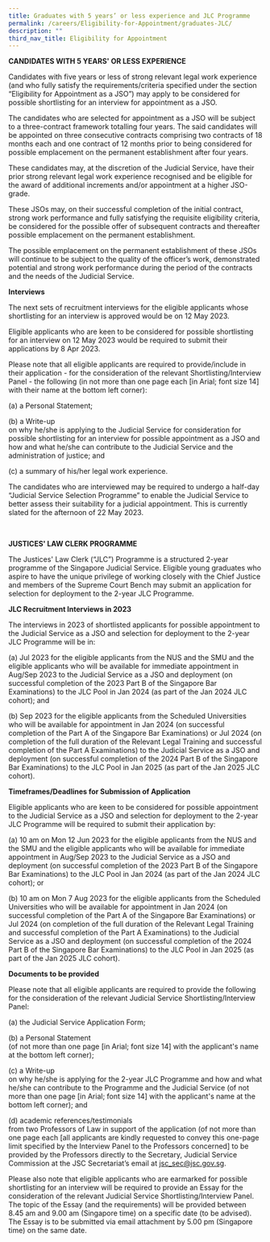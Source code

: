 ```yaml
---
title: Graduates with 5 years’ or less experience and JLC Programme
permalink: /careers/Eligibility-for-Appointment/graduates-JLC/
description: ""
third_nav_title: Eligibility for Appointment
---
```

**CANDIDATES WITH 5 YEARS' OR LESS EXPERIENCE**

Candidates with five years or less of strong relevant legal work experience (and who fully satisfy the requirements/criteria specified under the section “Eligibility for Appointment as a JSO”) may apply to be considered for possible shortlisting for an interview for appointment as a JSO.

The candidates who are selected for appointment as a JSO will be subject to a three-contract framework totalling four years. The said candidates will be appointed on three consecutive contracts comprising two contracts of 18 months each and one contract of 12 months prior to being considered for possible emplacement on the permanent establishment after four years.

These candidates may, at the discretion of the Judicial Service, have their prior strong relevant legal work experience recognised and be eligible for the award of additional increments and/or appointment at a higher JSO-grade.

These JSOs may, on their successful completion of the initial contract, strong work performance and fully satisfying the requisite eligibility criteria, be considered for the possible offer of subsequent contracts and thereafter possible emplacement on the permanent establishment.

The possible emplacement on the permanent establishment of these JSOs will continue to be subject to the quality of the officer’s work, demonstrated potential and strong work performance during the period of the contracts and the needs of the Judicial Service.

**Interviews**

The next sets of recruitment interviews for the eligible applicants whose shortlisting for an interview is approved would be on 12 May 2023.

Eligible applicants who are keen to be considered for possible shortlisting for an interview on 12 May 2023 would be required to submit their applications by 8 Apr 2023.

Please note that all eligible applicants are required to provide/include in their application - for the consideration of the relevant Shortlisting/Interview Panel - the following (in not more than one page each [in Arial; font size 14] with their name at the bottom left corner):

(a) a Personal Statement; 

(b) a Write-up <br>
on why he/she is applying to the Judicial Service for consideration for possible shortlisting for an interview for possible appointment as a JSO and how and what he/she can contribute to the Judicial Service and the administration of justice; and

(c) a summary of his/her legal work experience.

The candidates who are interviewed may be required to undergo a half-day “Judicial Service Selection Programme” to enable the Judicial Service to better assess their suitability for a judicial appointment. This is currently slated for the afternoon of 22 May 2023.

<br>

**JUSTICES' LAW CLERK PROGRAMME**

The Justices' Law Clerk (“JLC”) Programme is a structured 2-year programme of the Singapore Judicial Service.  Eligible young graduates who aspire to have the unique privilege of working closely with the Chief Justice and members of the Supreme Court Bench may submit an application for selection for deployment to the 2-year JLC Programme.

**JLC Recruitment Interviews in 2023**

The interviews in 2023 of shortlisted applicants for possible appointment to the Judicial Service as a JSO and selection for deployment to the 2-year JLC Programme will be in:


(a) Jul 2023 for the eligible applicants from the NUS and the SMU and the eligible applicants who will be available for immediate appointment in Aug/Sep 2023 to the Judicial Service as a JSO and deployment (on successful completion of the 2023 Part B of the Singapore Bar Examinations) to the JLC Pool in Jan 2024 (as part of the Jan 2024 JLC cohort); and

(b) Sep 2023 for the eligible applicants from the Scheduled Universities who will be available for appointment in Jan 2024 (on successful completion of the Part A of the Singapore Bar Examinations) or Jul 2024 (on completion of the full duration of the Relevant Legal Training and successful completion of the Part A Examinations) to the Judicial Service as a JSO and deployment (on successful completion of the 2024 Part B of the Singapore Bar Examinations) to the JLC Pool in Jan 2025 (as part of the Jan 2025 JLC cohort).


**Timeframes/Deadlines for Submission of Application**

Eligible applicants who are keen to be considered for possible appointment to the Judicial Service as a JSO and selection for deployment to the 2-year JLC Programme will be required to submit their application by:

(a) 10 am on Mon 12 Jun 2023 for the eligible applicants from the NUS and the SMU and the eligible applicants who will be available for immediate appointment in Aug/Sep 2023 to the Judicial Service as a JSO and deployment (on successful completion of the 2023 Part B of the Singapore Bar Examinations) to the JLC Pool in Jan 2024 (as part of the Jan 2024 JLC cohort); or  
  
(b) 10 am on Mon 7 Aug 2023 for the eligible applicants from the Scheduled Universities who will be available for appointment in Jan 2024 (on successful completion of the Part A of the Singapore Bar Examinations) or Jul 2024 (on completion of the full duration of the Relevant Legal Training and successful completion of the Part A Examinations) to the Judicial Service as a JSO and deployment (on successful completion of the 2024 Part B of the Singapore Bar Examinations) to the JLC Pool in Jan 2025 (as part of the Jan 2025 JLC cohort).

**Documents to be provided**

Please note that all eligible applicants are required to provide the following for the consideration of the relevant Judicial Service Shortlisting/Interview Panel:

(a) the Judicial Service Application Form;

(b) a Personal Statement <br>(of not more than one page [in Arial; font size 14] with the applicant's name at the bottom left corner);

(c) a Write-up <br>on why he/she is applying for the 2-year JLC Programme and how and what he/she can contribute to the Programme and the Judicial Service (of not more than one page [in Arial; font size 14] with the applicant's name at the bottom left corner); and

(d) academic references/testimonials <br>from two Professors of Law in support of the application (of not more than one page each [all applicants are kindly requested to convey this one-page limit specified by the Interview Panel to the Professors concerned] to be provided by the Professors directly to the Secretary, Judicial Service Commission at the JSC Secretariat’s email at [jsc_sec@jsc.gov.sg](mailto:jsc_sec@jsc.gov.sg).


Please also note that eligible applicants who are earmarked for possible shortlisting for an interview will be required to provide an Essay for the consideration of the relevant Judicial Service Shortlisting/Interview Panel.  The topic of the Essay (and the requirements) will be provided between 8.45 am and 9.00 am (Singapore time) on a specific date (to be advised).  The Essay is to be submitted via email attachment by 5.00 pm (Singapore time) on the same date.